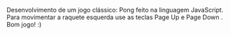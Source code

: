 Desenvolvimento  de um jogo clássico: Pong feito na linguagem JavaScript.
Para movimentar a raquete esquerda use as teclas Page Up e Page Down .
Bom jogo! :)
